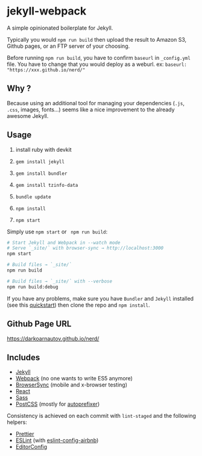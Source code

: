 # jekyll-webpack

A simple opinionated boilerplate for Jekyll.

Typically you would `npm run build` then upload the result to Amazon S3, Github pages, or an FTP server of your choosing.

Before running `npm run build`, you have to confirm `baseurl` in `_config.yml` file.
You have to change that you would deploy as a weburl.
	ex: `baseurl: "https://xxx.github.io/nerd/"`

## Why ?

Because using an additional tool for managing your dependencies (`.js`, `.css`, images, fonts...) seems like a nice improvement to the already awesome Jekyll.

## Usage

1. install ruby with devkit

2. `gem install jekyll`

3. `gem install bundler`

4. `gem install tzinfo-data`

5. `bundle update`

6. `npm install`

7. `npm start`

Simply use `npm start` or ` npm run build`:

```sh
# Start Jekyll and Webpack in --watch mode
# Serve `_site/` with browser-sync → http://localhost:3000
npm start

# Build files → `_site/`
npm run build

# Build files → `_site/` with --verbose
npm run build:debug
```

If you have any problems, make sure you have `Bundler` and `Jekyll` installed (see this [quickstart](https://jekyllrb.com/docs/quickstart/)) then clone the repo and `npm install`.

## Github Page URL
https://darkoarnautov.github.io/nerd/

## Includes

* [Jekyll](https://jekyllrb.com/)
* [Webpack](https://webpack.js.org/) (no one wants to write ES5 anymore)
* [BrowserSync](https://www.browsersync.io/) (mobile and x-browser testing)
* [React](https://reactjs.org/)
* [Sass](http://sass-lang.com/)
* [PostCSS](https://github.com/postcss/postcss) (mostly for [autoprefixer](https://github.com/postcss/autoprefixer))

Consistency is achieved on each commit with `lint-staged` and the following helpers:
* [Prettier](https://github.com/prettier/prettier)
* [ESLint](https://eslint.org/) (with [eslint-config-airbnb](https://www.npmjs.com/package/eslint-config-airbnb))
* [EditorConfig](http://editorconfig.org/)
